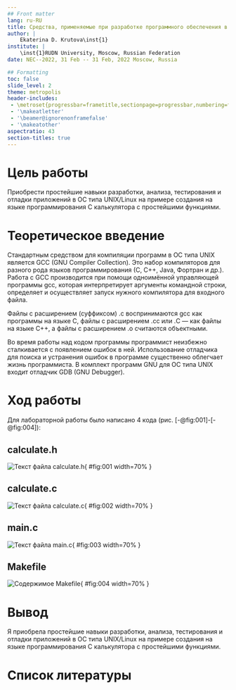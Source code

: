 ```yaml
---
## Front matter
lang: ru-RU
title: Средства, применяемые при разработке программного обеспечения в ОС типа UNIX/Linux
author: |
	Ekaterina D. Krutova\inst{1}
institute: |
	\inst{1}RUDN University, Moscow, Russian Federation
date: NEC--2022, 31 Feb -- 31 Feb, 2022 Moscow, Russia

## Formatting
toc: false
slide_level: 2
theme: metropolis
header-includes: 
 - \metroset{progressbar=frametitle,sectionpage=progressbar,numbering=fraction}
 - '\makeatletter'
 - '\beamer@ignorenonframefalse'
 - '\makeatother'
aspectratio: 43
section-titles: true
---
```

# Цель работы

Приобрести простейшие навыки разработки, анализа, тестирования и отладки приложений в ОС типа UNIX/Linux на примере создания на языке программирования С калькулятора с простейшими функциями.

# Теоретическое введение

Стандартным средством для компиляции программ в ОС типа UNIX является GCC (GNU
Compiler Collection). Это набор компиляторов для разного рода языков программирования (С, C++, Java, Фортран и др.). Работа с GCC производится при помощи одноимённой управляющей программы gcc, которая интерпретирует аргументы командной строки, определяет и осуществляет запуск нужного компилятора для входного файла.

Файлы с расширением (суффиксом) .c воспринимаются gcc как программы на языке С, файлы с расширением .cc или .C — как файлы на языке C++, а файлы c расширением .o считаются объектными.

Во время работы над кодом программы программист неизбежно сталкивается с появлением ошибок в ней. Использование отладчика для поиска и устранения ошибок в программе существенно облегчает жизнь программиста. В комплект программ GNU
для ОС типа UNIX входит отладчик GDB (GNU Debugger).

# Ход работы

Для лабораторной работы было написано 4 кода (рис. [-@fig:001]-[-@fig:004]):

## calculate.h

![Текст файла calculate.h](pics13/calculate_h.jpg){ #fig:001 width=70% }

## calculate.c

![Текст файла calculate.c](pics13/calcucate_c.jpg){ #fig:002 width=70% }

## main.c

![Текст файла main.c](pics13/main_c.jpg){ #fig:003 width=70% }

## Makefile

![Содержимое Makefile](pics13/makefile.jpg){ #fig:004 width=70% }

# Вывод

Я приобрела простейшие навыки разработки, анализа, тестирования и отладки приложений в ОС типа UNIX/Linux на примере создания на языке программирования С калькулятора с простейшими функциями.

# Список литературы
